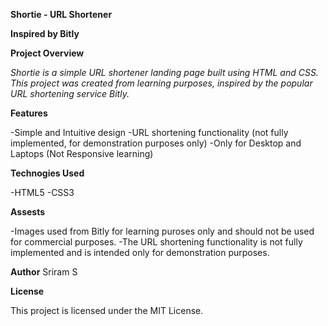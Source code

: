 **Shortie - URL Shortener**

**Inspired by Bitly**

**Project Overview**

*Shortie is a simple URL shortener landing page built using HTML and CSS. This project was created from learning purposes, inspired by the popular URL shortening service Bitly.*

**Features**

-Simple and Intuitive design
-URL shortening functionality (not fully implemented, for demonstration purposes only)
-Only for Desktop and Laptops (Not Responsive learning)

**Technogies Used**

-HTML5
-CSS3

**Assests**

-Images used from Bitly for learning puroses only and should not be used for commercial purposes.
-The URL shortening functionality is not fully implemented and is intended only for demonstration purposes.

**Author**
Sriram S

**License**

This project is licensed under the MIT License.

